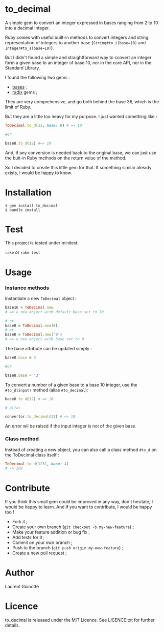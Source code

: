 # to_decimal

A simple gem to convert an integer expressed in bases
ranging from 2 to 10 into a decimal integer.

Ruby comes with useful built-in methods to convert integers and string
representation of integers to another base (`String#to_i(base=10)` and 
`Ìnteger#to_s(base=10)`).

But I didn't found a simple and straightforward way to convert an integer
form a given base to an integer of base 10, nor in the core API, nor in the
Standard Library.

I found the following two gems :
- [bases](https://github.com/whatyouhide/bases) ;
- [radix](https://github.com/rubyworks/radix) gems ;

They are very comprehensive, and go both behind the base 36, which is the limit
of Ruby.

But they are a little too heavy for my purpose. I just wanted something like :

```ruby
ToDecimal.to_d(12, base: 8) # => 10

#or

base8.to_d(12) #=> 10
```

And, if any conversion is needed back to the original base, we can just use
the buit-in Ruby methods on the return value of the method.

So I decided to create this little gem for that. If something similar already
exists, I would be happy to know.


# Installation
```shell
$ gem install to_decimal
$ bundle install
```

# Test

This project is tested under minitest.

`rake` or `rake test`

# Usage

### Instance methods

Instantiate a new `ToDecimal` object :

```ruby
base10 = ToDecimal.new
# => a new object with default base set to 10

# or
base8 = ToDecimal.new(8)
# or
base8 = ToDecimal.new('8')
# => a new object with base set to 8
```

The base attribute can be updated simply :

```ruby
base8.base = 3

#or

base8.base = '3'
```

To convert a number of a given base to a base 10 integer, use the `#to_d(input)`
method (alias `#to_decimal`):

```ruby
base8.to_d(12) # => 10

# alias

convertor.to_decimal(12) # => 10
```
An error wil be raised if the input integer is not of the given base.

### Class method

Instead of creating a new object, you can also call a class method `#to_d` on
the ToDecimal class itself :

```ruby
ToDecimal.to_d(1231, base: 4)
# => 109
```

# Contribute

If you think this small gem could be improved in any way, don't hesitate,
I would be happy to learn. And if you want to contribute, I would be happy too !

- Fork it ;
- Create your own branch (`git checkout -b my-new-feature`) ;
- Make your feature addition or bug fix ;
- Add tests for it ;
- Commit on your own branch ;
- Push to the branch (`git push origin my-new-feature`) ;
- Create a new pull request ;

# Author

Laurent Guinotte


# Licence

to_decimal is released under the MIT Licence. See LICENCE.txt
for further details.
